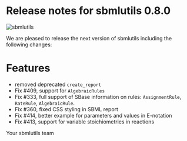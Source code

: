 # Release notes for sbmlutils 0.8.0
![sbmlutils](https://github.com/matthiaskoenig/sbmlutils/raw/develop/docs_builder/images/sbmlutils-logo-60.png)

We are pleased to release the next version of sbmlutils including the 
following changes:

# Features

- removed deprecated `create_report`
- Fix #409, support for `AlgebraicRules`
- Fix #333, full support of SBase information on rules: `AssignmentRule`, `RateRule`, `AlgebraicRule`.
- Fix #360, fixed CSS styling in SBML report
- Fix #414, better example for parameters and values in E-notation
- Fix #413, support for variable stoichiometries in reactions

Your sbmlutils team
